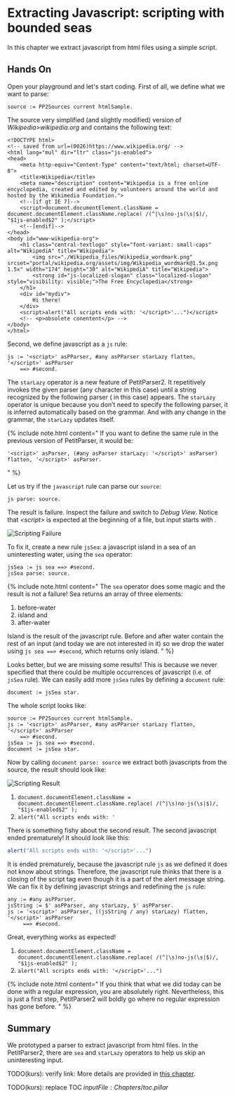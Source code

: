 # <a id="sec:scripting" />Extracting Javascript: scripting with bounded seas

In this chapter we extract javascript from html files using a simple script.
<!-- We create the real parser *later>chapter2.pillar*. -->

## Hands On 
Open your playground and let's start coding. 
First of all, we define what we want to parse:

```
source := PP2Sources current htmlSample.
```

The source very simplified (and slightly modified) version of *Wikipedia>wikipedia.org* and contains the following text:
<!-- PP2Sources current htmlSample -->
```
<!DOCTYPE html>
<!-- saved from url=(0026)https://www.wikipedia.org/ -->
<html lang="mul" dir="ltr" class="js-enabled">
<head>
	<meta http-equiv="Content-Type" content="text/html; charset=UTF-8">
	<title>Wikipedia</title>
	<meta name="description" content="Wikipedia is a free online encyclopedia, created and edited by volunteers around the world and hosted by the Wikimedia Foundation.">
	<!--[if gt IE 7]-->
	<script>document.documentElement.className = document.documentElement.className.replace( /(^|\s)no-js(\s|$)/, "$1js-enabled$2" );</script>
	<!--[endif]-->
</head>
<body id="www-wikipedia-org">
	<h1 class="central-textlogo" style="font-variant: small-caps" alt="WikipediA" title="Wikipedia">
		<img src="./Wikipedia_files/Wikipedia_wordmark.png" srcset="portal/wikipedia.org/assets/img/Wikipedia_wordmark@1.5x.png 1.5x" width="174" height="30" alt="WikipediA" title="Wikipedia">
		<strong id="js-localized-slogan" class="localized-slogan" style="visibility: visible;">The Free Encyclopedia</strong>
	</h1>
	<div id="mydiv">
		Hi there!
	</div>
	<script>alert("All scripts ends with: '</script>'...")</script>
	<!-- <p>obsolete conentent</p> -->
</body>
</html>
```

Second, we define javascript as a ```js``` rule:

```smalltalk
js := '<script>' asPParser, #any asPParser starLazy flatten, '</script>' asPParser 
	==> #second.
```

The ```starLazy``` operator is a new feature of PetitParser2.
It repetitively invokes the given parser (any character in this case) until a string recognized by the following parser (*</script>* in this case) appears. 
The ```starLazy``` operator is unique because you don’t need to specify the following parser, it is inferred automatically based on the grammar. 
And with any change in the grammar, the ```starLazy``` updates itself.

{% include note.html content="
If you want to define the same rule in the previous version of PetitParser, it would be:
```smalltalk
'<script>' asParser, (#any asParser starLazy: '</script>' asParser) flatten, '</script>' asParser.
```
" %}

Let us try if the ```javascript``` rule can parse our ```source```:

```smalltalk
js parse: source.
```

The result is failure. 
Inspect the failure and switch to *Debug View*. Notice that *\<script\>* is expected at the beginning of a file, but input starts with *<!DOCTYPE html>*. 

<img src="/img/scripting-failure.png" alt="Scripting Failure">

To fix it, create a new rule ```jsSea```: a javascript island in a sea of an uninteresting water, using the ```sea``` operator:

```smalltalk
jsSea := js sea ==> #second.
jsSea parse: source.
```

{% include note.html content="
The ```sea``` operator does some magic and the result is not a failure! 
Sea returns an array of three elements: 
1. before-water 
1. island and 
1. after-water

Island is the result of the javascript rule. 
Before and after water contain the rest of an input (and today we are not interested in it) so we drop the water using ```js sea ==> #second```, which returns only island.
" %}


Looks better, but we are missing some results! 
This is because we never specified that there could be multiple occurrences of javascript (i.e. of ```jsSea``` rule). 
We can easily add more ```jsSea``` rules by defining a ```document``` rule:

```smalltalk
document := jsSea star.
```

The whole script looks like: 
<!-- PP2Tutorial new sourceForScript: #scriptWithoutString. -->
```smalltalk
source := PP2Sources current htmlSample.
js := '<script>' asPParser, #any asPParser starLazy flatten, '</script>' asPParser
	==> #second.
jsSea := js sea ==> #second.
document := jsSea star.
```

Now by calling ```document parse: source``` we extract both javascripts from the source, the result should look like: 

<img src="/img/scripting-result.png" alt="Scripting Result">

<!--
tutorial := PP2Tutorial new.
(tutorial scriptWithoutString parse: tutorial source) first.
(tutorial scriptWithoutString parse: tutorial source) second.
-->
1. ```document.documentElement.className = document.documentElement.className.replace( /(^|\s)no-js(\s|$)/, "$1js-enabled$2" );```
1. ```alert("All scripts ends with: ' ```

There is something fishy about the second result. 
The second javascript ended prematurely!
It should look like this:

<!--
tutorial := PP2Tutorial new.
(tutorial script parse: tutorial source) second.
-->

```javascript
alert("All scripts ends with: '</script>'...")
```

It is ended prematurely, because the javascript rule ```js``` as we defined it does not know about strings. 
Therefore, the javascript rule thinks that there is a closing of the script tag even though it is a part of the alert message string. 
We can fix it by defining javascript strings and redefining the ```js``` rule:

<!-- 
PP2Tutorial new sourceForScript: #script.
-->
```smalltalk
any := #any asPParser.
jsString := $' asPParser, any starLazy, $' asPParser.
js := '<script>' asPParser, ((jsString / any) starLazy) flatten, '</script>' asPParser
	 ==> #second.
```

Great, everything works as expected!

<!--
tutorial := PP2Tutorial new.
(tutorial script parse: tutorial source) first.
(tutorial script parse: tutorial source) second.
-->

1. ```document.documentElement.className = document.documentElement.className.replace( /(^|\s)no-js(\s|$)/, "$1js-enabled$2" );```
1. ```alert("All scripts ends with: '</script>'...")```


{% include note.html content="
If you think that what we did today can be done with a regular expression, you are absolutely right.
Nevertheless, this is just a first step, PetitParser2 will boldly go where no regular expression has gone before.
" %}

## Summary
We prototyped a parser to extract javascript from html files.
In the PetitParser2, there are ```sea``` and ```starLazy``` operators to help us skip an uninteresting input.

TODO(kurs): verify link: More details are provided in [this chapter](starLazy.pillar). 


TODO(kurs): replace TOC
${inputFile:Chapters/toc.pillar}$

